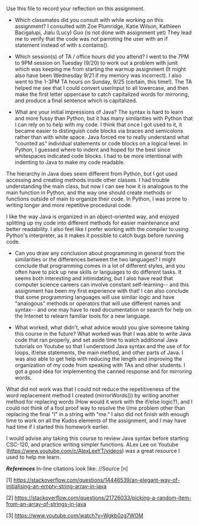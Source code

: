 Use this file to record your reflection on this assignment.

- Which classmates did you consult with while working on this assignment?
I consulted with Zoe Plumridge, Katie Wilson, Kathleen Bacigalupi, Jialu (Lucy) Guo (is not done with assignment yet)
They lead me to verify that the code was not parroting the user with an if statement instead of with s.contains().

- Which session(s) of TA / office hours did you attend?
I went to the 7PM to 9PM session on Tuesday (9/20) to work out a problem with junit which was keeping me from starting the warmup assignment (It might also have been Wednesday 9/21 if my memory was incorrect). I also went to the 1-3PM TA hours on Sunday, 9/25 (certain, this time!).
The TA helped me see that I could convert userInput to all lowercase, and then make the first letter uppercase to catch capitalized words for mirroring, and produce a final sentence which is capitalized.  

- What are your initial impressions of Java? 
The syntax is hard to learn and more fussy than Python, but it has many similarities with Python that I can rely on to help with my code. I think that once I got used to it, it became easier to distinguish code blocks via braces and semicolons rather than with white space. Java forced me to really understand what "counted as" individual statements or code blocks on a logical level. In Python, I guessed where to indent and hoped for the best since whitespaces indicated code blocks. I had to be more intentional with indenting to Java to make my code 
readable. 

The hierarchy in Java does seem different from Python, but I got used accessing and creating methods inside other classes. 
I had trouble understanding the main class, but now I can see how it is analogous to the main function in Python, and the way 
one should create methods or functions outside of main to organize their code. In Python, I was prone to writing longer and more 
repetitive procedural code. 

I like the way Java is organized in an object-oriented way, and enjoyed splitting up my code into different methods for easier maintenance and better readability. I also feel like I prefer working with the compiler to using Python's interpreter, as it makes it possible to catch bugs before running code. 

- Can you draw any conclusion about programming in general from the similarities or the differences between the two languages? 
I might conclude that programming comes in a lot of different styles, and you often have to pick up new skills or 
languages to do different tasks. It seems both interesting and intimidating, but I also have read that computer science careers can involve constant self-learning-- and this assignment has been my first experience with that! I can also conclude that some programming languages will use similar logic and have "analogous" methods or operators that will use different names and syntax-- and one may have to read documentation or search for help on the Internet to relearn familiar tools for a new language.  

- What worked, what didn't, what advice would you give someone taking this course in the future?
What worked was that I was able to write Java code that ran properly, and set aside time to watch additional Java tutorials on Youtube 
so that I understood Java syntax and the use of for loops, if/else statements, the main method, and other parts of Java.
I was also able to get help with reducing the length and improving the organization of my code from speaking with TAs and other students. 
I got a good idea for implementing the canned response and for mirroring words. 

What did not work was that I could not reduce the repetitiveness of the word replacement method I created (mirrorWords()) by writing another method for replacing words (How would it work with the if/else logic?), and I could not think of a fool proof way to resolve the I/me problem other than replacing the final "I" in a string with "me." I also did  not finish with enough time to work on all the Kudos elements of the assignment, and I may have had time if I started this homework earlier. 

I would advise any taking this course to review Java syntax before starting CSC-120, and practice writing simpler functions. ALex Lee on Youtube (https://www.youtube.com/c/AlexLeeYT/videos) was a great resource I used to help me learn.


***References*** In-line citations look like: //Source [n]

[1] https://stackoverflow.com/questions/14446539/an-elegant-way-of-initialising-an-empty-string-array-in-java

[2] https://stackoverflow.com/questions/21726033/picking-a-random-item-from-an-array-of-strings-in-java

[3] https://www.youtube.com/watch?v=Wgkb0zg7WOM